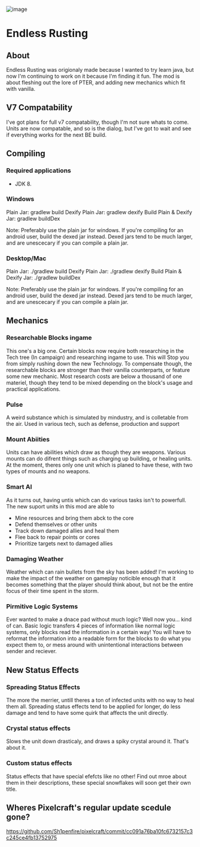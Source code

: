 ![image](https://user-images.githubusercontent.com/73347888/120126920-1c456d80-c201-11eb-8ad6-0a68377922ce.png)
# Endless Rusting

## About
Endless Rusting was origionaly made because I wanted to try learn java, but now I'm continuing to work on it because I'm finding it fun. The mod is about fleshing out the lore of PTER, and adding new mechanics which fit with vanilla.

## V7 Compatability
I've got plans for full v7 compatability, though I'm not sure whats to come. Units are now compatable, and so is the dialog, but I've got to wait and see if everything works for the next BE build.

## Compiling

### Required applications
- JDK 8.

### Windows

Plain Jar: gradlew build
Dexify Plain Jar: gradlew dexify
Build Plain & Dexify Jar: gradlew buildDex

Note: Preferably use the plain jar for windows. If you're compiling for an android user, build the dexed jar instead. Dexed jars tend to be much larger, and are unescecary if you can compile a plain jar.

### Desktop/Mac

Plain Jar: ./gradlew build
Dexify Plain Jar: ./gradlew dexify
Build Plain & Dexify Jar: ./gradlew buildDex

Note: Preferably use the plain jar for windows. If you're compiling for an android user, build the dexed jar instead. Dexed jars tend to be much larger, and are unescecary if you can compile a plain jar.


## Mechanics

### Researchable Blocks ingame
This one's a big one. Certain blocks now require both researching in the Tech tree (In campaign) and researching ingame to use. This will Stop you from simply rushing down the new Technology. To compensate though, the researchable blocks are stronger than their vanilla counterparts, or feature some new mechanic. Most research costs are below a thousand of one materiel, though they tend to be mixed depending on the block's usage and practical applications.

### Pulse
A weird substance which is simulated by mindustry, and is colletable from the air.
Used in various tech, such as defense, production and support

### Mount Abiities
Units can have abilities which draw as though they are weapons. Various mounts can do difrent things such as charging up building, or healing units.
At the moment, theres only one unit which is planed to have these, with two types of mounts and no weapons.

### Smart AI
As it turns out, having untis which can do various tasks isn't to powerfull. The new suport units in this mod are able to
- Mine resources and bring them abck to the core
- Defend themselves or other units
- Track down damaged allies and heal them
- Flee back to repair points or cores
- Prioritize targets next to damaged allies

### Damaging Weather
Weather which can rain bullets from the sky has been added! I'm working to make the impact of the weather on gameplay noticible enough that it becomes something that the player should think about, but not be the entire focus of their time spent in the storm.

### Pirmitive Logic Systems
Ever wanted to make a dnace pad without much logic? Well now you... kind of can.
Basic logic transfers 4 pieces of information like normal logic systems, only blocks read the information in a certain way!
You will have to reformat the information into a readable form for the blocks to do what you expect them to, or mess around with unintentional interactions between sender and reciever.

## New Status Effects

### Spreading Status Effects
The more the merrier, untill theres a ton of infected units with no way to heal them all. Spreading status effects tend to be applied for longer, do less damage and tend to have some quirk that affects the unit directly.

### Crystal status effects
Slows the unit down drasticaly, and draws a spiky crystal around it. That's about it.

### Custom status effects
Status effects that have special efefcts like no other! Find out mroe about them in their descriptions, these special snowflakes will soon get their own title.

## Wheres Pixelcraft's regular update scedule gone?
https://github.com/Sh1penfire/pixelcraft/commit/cc091a76ba10fc6732157c3c245ce4fb13752975